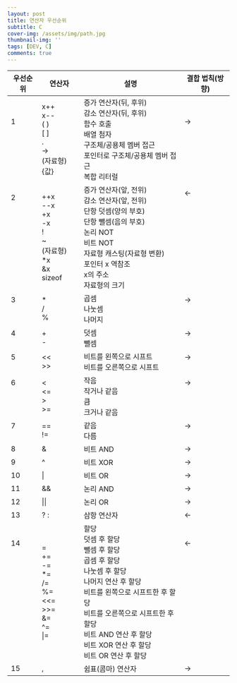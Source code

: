 ```yaml
---
layout: post
title: 연산자 우선순위
subtitle: C
cover-img: /assets/img/path.jpg
thumbnail-img: ''
tags: [DEV, C]
comments: true
---
```


<table>
    <thead>
      <tr>
        <th>우선순위</th>
        <th>연산자</th>
        <th>설명</th>
        <th>결합 법칙(방향)</th>
      </tr>
    </thead>
    <tbody>
      <tr>
        <td>1<br><br><br><br><br></td>
        <td><span class="cdio-codei">x++<br>x--<br>( )<br>[ ]<br>.<br>-&gt;<br>(자료형){값}</span></td>
        <td><span class="cdio-codei" >증가 연산자(뒤, 후위)<br>감소 연산자(뒤, 후위)<br>함수 호출<br>배열 첨자<br>구조체/공용체 멤버 접근<br>포인터로 구조체/공용체 멤버 접근<br>복합 리터럴</span></td>
        <td>→<br><br><br><br><br></td>
      </tr>
      <tr>
        <td id>2<br><br><br><br><br><br><br><br><br><br></td>
        <td id><span class="cdio-codei">++x<br>--x<br>+x<br>-x<br>!<br>~<br>(자료형)<br>*x<br>&amp;x<br>sizeof</span></td>
        <td><span class="cdio-codei">증가 연산자(앞, 전위)<br>감소 연산자(앞, 전위)<br>단항 덧셈(양의 부호)<br>단항 뺄셈(음의 부호)<br>
        논리 NOT<br>비트 NOT<br>자료형 캐스팅(자료형 변환)<br>포인터 x 역참조<br>x의 주소<br>자료형의 크기</span><br></td>
        <td>←<br><br><br><br><br><br><br><br><br><br><br></td>
      </tr>
      <tr>
        <td>3<br><br><br></td>
        <td><span class="cdio-codei">*<br>/<br>%</span></td>
        <td><span class="cdio-codei">곱셈<br>나눗셈<br>나머지</span></td>
        <td>→<br><br><br></td>
      </tr>
      <tr>
        <td>4<br><br></td>
        <td><span class="cdio-codei">+<br>-</span></td>
        <td><span class="cdio-codei">덧셈<br>뺄셈</span></td>
        <td>→<br><br></td>
      </tr>
      <tr>
        <td>5<br><br></td>
        <td><span class="cdio-codei">&lt;&lt;<br>&gt;&gt;</span></td>
        <td><span class="cdio-codei">비트를 왼쪽으로 시프트<br>비트를 오른쪽으로 시프트</span></td>
        <td>→<br><br></td>
      </tr>
      <tr>
        <td>6<br><br><br><br></td>
        <td><span class="cdio-codei">&lt;<br>&lt;=<br>&gt;<br>&gt;=</span></td>
        <td><span class="cdio-codei">작음<br>작거나 같음<br>큼<br>크거나 같음</span></td>
        <td>→<br><br><br><br></td>
      </tr>
      <tr>
        <td>7<br><br></td>
        <td><span class="cdio-codei">==<br>!=</span></td>
        <td><span class="cdio-codei">같음<br>다름</span></td>
        <td>→<br><br></td>
      </tr>
      <tr>
        <td>8</td>
        <td><span class="cdio-codei">&amp;</span></td>
        <td><span class="cdio-codei">비트 AND</span></td>
        <td>→</td>
      </tr>
      <tr>
        <td>9</td>
        <td><span class="cdio-codei">^</span></td>
        <td><span class="cdio-codei">비트 XOR</span></td>
        <td>→</td>
      </tr>
      <tr>
        <td>10</td>
        <td><span class="cdio-codei">|</span></td>
        <td><span class="cdio-codei">비트 OR</span></td>
        <td>→</td>
      </tr>
      <tr>
        <td>11</td>
        <td><span class="cdio-codei">&amp;&amp;</span></td>
        <td><span class="cdio-codei">논리 AND</span></td>
        <td>→</td>
      </tr>
      <tr>
        <td>12</td>
        <td><span class="cdio-codei">||</span></td>
        <td><span class="cdio-codei">논리 OR</span></td>
        <td>→</td>
      </tr>
      <tr>
        <td>13</td>
        <td><span class="cdio-codei">? :</span></td>
        <td><span class="cdio-codei">삼항 연산자</span></td>
        <td>←</td>
      </tr>
      <tr>
        <td>14<br><br><br><br><br><br><br><br><br><br><br><br></td>
        <td><span class="cdio-codei"><span class="cdio-codei">=<br>+=<br>-=<br>*=<br>/=<br>%=<br>&lt;&lt;=<br>&gt;&gt;=<br>&amp;=<br>^=<br>|=</span><br></span></td>
        <td><span class="cdio-codei">할당<br>덧셈 후 할당<br>뺄셈 후 할당<br>곱셈 후 할당<br>나눗셈 후 할당<br>나머지 연산 후 할당<br>비트를 왼쪽으로 시프트한 후 할당<br>비트를 오른쪽으로 시프트한 후 할당<br>비트 AND 연산 후 할당<br>비트 XOR 연산 후 할당<br>비트 OR 연산 후 할당</span><br></td>
        <td>←<br><br><br><br><br><br><br><br><br><br><br><br></td>
      </tr>
      <tr>
        <td>15</td>
        <td><span class="cdio-codei">,</span></td>
        <td><span class="cdio-codei">쉼표(콤마) 연산자</span></td>
        <td>→</td>
      </tr>
    </tbody>
  </table>
